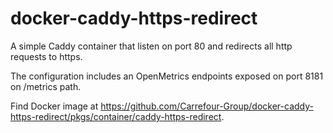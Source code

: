# docker-caddy-https-redirect

A simple Caddy container that listen on port 80 and redirects all http requests to https.

The configuration includes an OpenMetrics endpoints exposed on port 8181 on /metrics path.

Find Docker image at <https://github.com/Carrefour-Group/docker-caddy-https-redirect/pkgs/container/caddy-https-redirect>.
